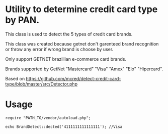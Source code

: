 # Utility to determine credit card type by PAN.

This class is used to detect the 5 types of credit card brands.

This class was created because getnet don't garenteed brand recognition or throw any error if wrong brand is choose by user.

Only support GETNET brazillian e-commerce card brands.

Brands supported by GetNet "Mastercard" "Visa" "Amex" "Elo" "Hipercard".

Based on https://github.com/mcred/detect-credit-card-type/blob/master/src/Detector.php

# Usage

```
require "PATH_TO/vendor/autoload.php";

echo BrandDetect::dected('4111111111111111'); //Visa
```
